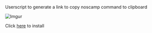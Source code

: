 Userscript to generate a link to copy noscamp command to clipboard

![Imgur](http://i.imgur.com/O2qq1A1.png)

Click [here](https://github.com/CoreSavage/noscamp-link-creator/raw/master/src/noscamp-link-creator.user.js) to install
